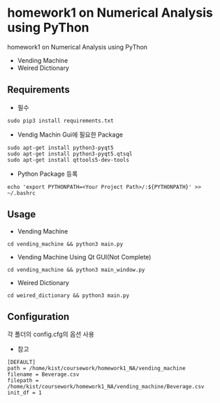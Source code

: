 # homework1 on Numerical Analysis using PyThon
homework1 on Numerical Analysis using PyThon
* Vending Machine
* Weired Dictionary
## Requirements

* 필수
```
sudo pip3 install requirements.txt
```
* Vendig Machin Gui에 필요한 Package
```
sudo apt-get install python3-pyqt5
sudo apt-get install python3-pyqt5.qtsql
sudo apt-get install qttools5-dev-tools
```
* Python Package 등록
```
echo 'export PYTHONPATH=<Your Project Path>/:${PYTHONPATH}' >> ~/.bashrc
```
## Usage
* Vending Machine
```
cd vending_machine && python3 main.py
```
* Vending Machine Using Qt GUI(Not Complete)
```
cd vending_machine && python3 main_window.py
```
* Weired Dictionary
```
cd weired_dictionary && python3 main.py
```

## Configuration
각 폴더의 config.cfg의 옵션 사용

* 참고
```
[DEFAULT]
path = /home/kist/coursework/homework1_NA/vending_machine
filename = Beverage.csv
filepath = /home/kist/coursework/homework1_NA/vending_machine/Beverage.csv
init_df = 1
```